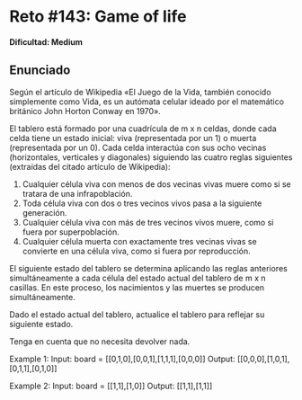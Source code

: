 # Reto #143: Game of life

#### Dificultad: Medium

## Enunciado

Según el artículo de Wikipedia «El Juego de la Vida, también conocido simplemente como Vida, es un autómata celular ideado por el matemático británico John Horton Conway en 1970».

El tablero está formado por una cuadrícula de m x n celdas, donde cada celda tiene un estado inicial: viva (representada por un 1) o muerta (representada por un 0). Cada celda interactúa con sus ocho vecinas (horizontales, verticales y diagonales) siguiendo las cuatro reglas siguientes (extraídas del citado artículo de Wikipedia):

1. Cualquier célula viva con menos de dos vecinas vivas muere como si se tratara de una infrapoblación.
2. Toda célula viva con dos o tres vecinos vivos pasa a la siguiente generación.
3. Cualquier célula viva con más de tres vecinos vivos muere, como si fuera por superpoblación.
4. Cualquier célula muerta con exactamente tres vecinas vivas se convierte en una célula viva, como si fuera por reproducción.

El siguiente estado del tablero se determina aplicando las reglas anteriores simultáneamente a cada célula del estado actual del tablero de m x n casillas. En este proceso, los nacimientos y las muertes se producen simultáneamente.

Dado el estado actual del tablero, actualice el tablero para reflejar su siguiente estado.

Tenga en cuenta que no necesita devolver nada.

Example 1:
Input: board = [[0,1,0],[0,0,1],[1,1,1],[0,0,0]]
Output: [[0,0,0],[1,0,1],[0,1,1],[0,1,0]]

Example 2:
Input: board = [[1,1],[1,0]]
Output: [[1,1],[1,1]]
